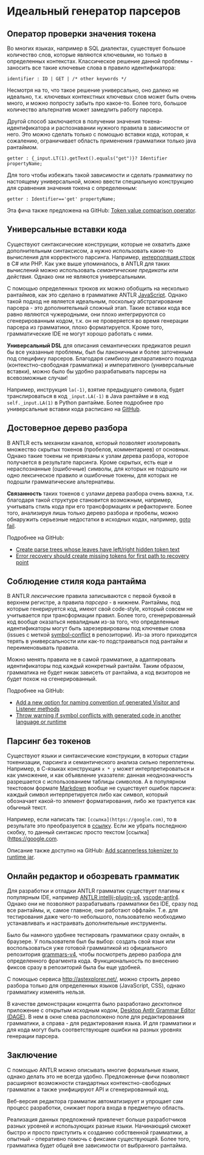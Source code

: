 # Идеальный генератор парсеров

## Оператор проверки значения токена

Во многих языках, например в SQL диалектах, существует большое количество
слов, которые являются ключевыми, но только в определенных контекстах.
Классическое решение данной проблемы - заносить все такие ключевые слова в
правило идентификатора:

```antlr
identifier : ID | GET | /* other keywords */
```

Несмотря на то, что такое решение универсально, оно далеко не идеально, т.к. ключевых
контекстных ключевых слов может быть очень много, и можно попросту
забыть про какое-то. Более того, большое количество альтернатив может замедлить
работу парсера.

Другой способ заключается в получении значения токена-идентификатора и распознавании
нужного правила в зависимости от него. Это можно сделать только с помощью вставки
кода, которая, к сожалению, ограничивает область применения грамматики только java
рантаймом.

```antlr
getter : {_input.LT(1).getText().equals("get")}? Identifier propertyName;
```

Для того чтобы избежать такой зависимости и сделать грамматику по настоящему
универсальной, можно ввести специальную конструкцию для сравнения значения
токена с определенным:

```antlr
getter : Identifier=='get' propertyName;
```

Эта фича также предложена на GitHub: [Token value comparison operator](https://github.com/antlr/antlr4/issues/1965).

## Универсальные вставки кода

Cуществуют синтаксические конструкции, которые не охватить даже дополнительным
синтаксисом, а нужно использовать какие-то вычисления для корректного парсинга.
Например, [интерполяция строк](https://docs.microsoft.com/en-us/dotnet/csharp/language-reference/tokens/interpolated)
в C# или PHP. Как уже выше упоминалось, в ANTLR
для таких вычислений можно использовать *семантические предикаты* или *действия*.
Однако они не являются универсальными.

С помощью определенных трюков их можно обобщить на несколько рантаймов, как это
сделано в грамматике ANTLR [JavaScript](https://github.com/antlr/grammars-v4/tree/master/javascript).
Однако такой подход не является идеальным, поскольку абстрагирование парсера -
это дополнительный сложный этап. Такие вставки кода все равно являются чужеродными,
они плохо интегрируются со сгенерированным кодом, т.к. он не проверяется во время
генерации парсера из грамматики, плохо форматируется. Кроме того, грамматические
IDE не могут хорошо работать с ними.

**Универсальный DSL** для описания семантических предикатов решил бы все указанные
проблемы, был бы лаконичным и более заточенным под специфику парсеров.
Благодаря симбиозу декларативного подхода (контекстно-свободная грамматика)
и императивного (универсальные вставки), можно было бы удобно разрабатывать
парсеры на всевозможные случаи!

Например, инструкция `la(-1)`, взятие предыдущего символа, будет транслироваться
в код `_input.LA(-1)` в Java рантайме и в код `self._input.LA(1)` в Python
рантайме. Более подробнее про универсальные вставки кода расписано на
[GitHub](https://github.com/antlr/antlr4/issues/1045).

## Достоверное дерево разбора

В ANTLR есть механизм каналов, который позволяет изолировать множество скрытых
токенов (пробелов, комментариев) от основных. Однако такие токены не привязаны к
узлам дерева разбора, которое получается в результате парсинга. Кроме скрытых,
есть еще и нераспознанные (ошибочные) символы, для которых не подошло ни одно
лексическое правило и ошибочные токены, для которых не подошли грамматические
альтернативы.

**Связанность** таких токенов с узлами дерева разбора очень важна, т.к. благодаря
такой структуре становится возможным, например, учитывать стиль кода при его
трансформациях и рефакторинге. Более того, анализируя лишь только дерево разбора
и пробелы, можно обнаружить серьезные недостатки в исходных кодах, например,
[goto fail](https://nakedsecurity.sophos.com/2014/02/24/anatomy-of-a-goto-fail-apples-ssl-bug-explained-plus-an-unofficial-patch/).

Подробнее на GitHub:

* [Create parse trees whose leaves have left/right hidden token text](https://github.com/antlr/antlr4/pull/1667)
* [Error recovery should create missing tokens for first path to recovery point](https://github.com/antlr/antlr4/issues/1972)

## Соблюдение стиля кода рантайма

В ANTLR *лексически*е правила записываются с первой буквой в верхнем регистре, а
правила *парсера* - в нижнем. Рантаймы, под которые генерируется код, имеют свой
code-style, который совсем не учитывается при трансформации правил. Более того,
сгенерированный код вообще оказаться невалидным из-за того, что определенные
идентификаторы могут быть зарезервированы под ключевые слова (issues с меткой
[symbol-conflict](https://github.com/antlr/grammars-v4/issues?utf8=%E2%9C%93&q=label%3Asymbol-conflict+)
в репозитории). Из-за этого приходится терять в универсальности или как-то
подстраиваться под рантайм и переименовывать правила.

Можно  менять правила не в самой грамматике, а адаптировать идентификаторы под
каждый конкретный рантайм. Таким образом, грамматика не будет никак зависеть от
рантайма, а код визиторов не будет похож на сгенерированный.

Подробнее на GitHub:

* [Add a new option for naming convention of generated Visitor and Listener methods](https://github.com/antlr/antlr4/issues/1615)
* [Throw warning if symbol conflicts with generated code in another language or runtime](https://github.com/antlr/antlr4/issues/1670)

## Парсинг без токенов

Существуют языки и синтаксические конструкции, в которых стадии токенизации,
парсинга и семантического анализа сильно переплетены. Например, в С-языках
конструкция `x * y` может интерпретироваться и как умножение, и как
объявление указателя: данная неоднозначность разрешается с использованием таблицы
символов. А в популярном текстовом формате [Markdown](https://en.wikipedia.org/wiki/Markdown)
вообще не существует ошибок парсинга: каждый символ интерпретируется либо
как символ, который обозначает какой-то элемент форматирования, либо же трактуется
как обычный текст.

Например, если написать так: `[ссылка](https://google.com)`, то в результате
это преобразуется в [ссылку](https://google.com). Если же убрать последнюю скобку,
то данный синтаксис просто текстом [ссылка](https://google.com.

Описание также доступно на GitHub: [Add scannerless tokenizer to runtime jar](https://github.com/antlr/antlr4/issues/814).

## Онлайн редактор и обозревать грамматик

Для разработки и отладки ANTLR грамматик существует плагины к популярным IDE,
например [ANTLR intellij-plugin-v4](https://plugins.jetbrains.com/plugin/7358-antlr-v4-grammar-plugin),
[vscode-antlr4](https://marketplace.visualstudio.com/items?itemName=mike-lischke.vscode-antlr4).
Однако они не позволяют разрабатывать грамматики без IDE, сразу под все рантаймы,
и, самое главное, они работают оффлайн. Т.е. для тестирования даже чего-то
небольшого, пользователю необходимо устанавливать и настраивать дополнительные
инструменты.

Было бы намного удобнее тестировать грамматики сразу онлайн, в браузере. У
пользователя был бы выбор: создать свой язык или воспользоваться уже готовой
грамматикой из официального репозитория [grammars-v4](https://github.com/antlr/grammars-v4),
чтобы посмотреть дерево разбора для определенного фрагмента кода. Функциональность
по внесению фиксов сразу в репозиторий была бы еще удобней.

С помощью сервиса <http://astexplorer.net/>, можно строить дерево разбора
только для определенных языков (JavaScript, CSS), однако грамматику изменять нельзя.

В качестве демонстрации концепта было разработано десктопное приложение с
открытым исходным кодом, [Desktop Antlr Grammar Editor (DAGE)](https://github.com/KvanTTT/DAGE).
В нем в окне слева расположено поле для редактирования грамматики, а справа -
для редактирования языка. И для грамматики и для кода могут быть
соответствующие ошибки на разных уровнях генерации парсера.

## Заключение

С помощью ANTLR можно описывать многие формальные языки, однако делать это не
всегда удобно. Предложенные фичи позволяют расширяют возможности стандартных
контекстно-свободных грамматик а также унифицируют API и сгенерированный код.

Веб-версия редактора грамматик автоматизирует и упрощает сам процесс разработки,
снижает порога входа в предметную область.

Реализация данных предложений привлечет больше разработчиков разных уровней и
использующих разные языки. Начинающий сможет быстро и просто приступить к
созданию собственной грамматики, а опытный - оперативно помочь с фиксами
существующей. Более того, грамматика будет общей вне зависимости от выбранного
рантайма.